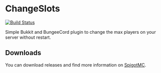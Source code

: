# ChangeSlots
[![Build Status](https://travis-ci.org/MrMicky-FR/ChangeSlots.svg?branch=master)](https://travis-ci.org/MrMicky-FR/ChangeSlots)

Simple Bukkit and BungeeCord plugin to change the max players on your server without restart.

## Downloads
You can download releases and find more information on [SpigotMC](https://www.spigotmc.org/resources/changeslots.49648/).
